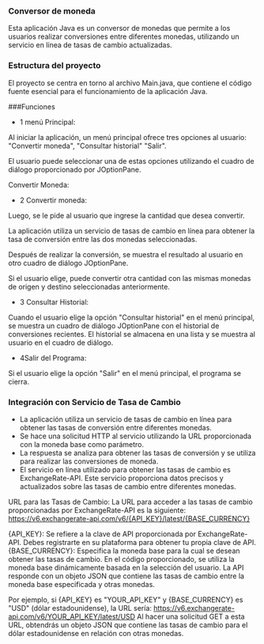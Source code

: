 ### Conversor de moneda

Esta aplicación Java es un conversor de monedas que permite a los usuarios realizar conversiones entre diferentes monedas, utilizando un servicio en línea de tasas de cambio actualizadas.

### Estructura del proyecto

El proyecto se centra en torno al archivo Main.java, que contiene el código fuente esencial para el funcionamiento de la aplicación Java.

###Funciones

- 1 menú Principal:

Al iniciar la aplicación, un menú principal ofrece tres opciones al usuario: "Convertir moneda",
"Consultar historial"
"Salir".

El usuario puede seleccionar una de estas opciones utilizando el cuadro de diálogo proporcionado por JOptionPane.

Convertir Moneda:

- 2 Convertir moneda:

Luego, se le pide al usuario que ingrese la cantidad que desea convertir.

La aplicación utiliza un servicio de tasas de cambio en línea para obtener la tasa de conversión entre las dos monedas seleccionadas.

Después de realizar la conversión, se muestra el resultado al usuario en otro cuadro de diálogo JOptionPane.

Si el usuario elige, puede convertir otra cantidad con las mismas monedas de origen y destino seleccionadas anteriormente.

- 3 Consultar Historial:

Cuando el usuario elige la opción "Consultar historial" en el menú principal, se muestra un cuadro de diálogo JOptionPane con el historial de conversiones recientes.
El historial se almacena en una lista y se muestra al usuario en el cuadro de diálogo.

- 4Salir del Programa:

Si el usuario elige la opción "Salir" en el menú principal, el programa se cierra.

### Integración con Servicio de Tasa de Cambio
- La aplicación utiliza un servicio de tasas de cambio en línea para obtener las tasas de conversión entre diferentes monedas.
- Se hace una solicitud HTTP al servicio utilizando la URL proporcionada con la moneda base como parámetro.
- La respuesta se analiza para obtener las tasas de conversión y se utiliza para realizar las conversiones de moneda.
- El servicio en línea utilizado para obtener las tasas de cambio es ExchangeRate-API. Este servicio proporciona datos precisos y actualizados sobre las tasas de cambio entre diferentes monedas.

URL para las Tasas de Cambio: La URL para acceder a las tasas de cambio proporcionadas por ExchangeRate-API es la siguiente: https://v6.exchangerate-api.com/v6/{API_KEY}/latest/{BASE_CURRENCY}

{API_KEY}: Se refiere a la clave de API proporcionada por ExchangeRate-API. Debes registrarte en su plataforma para obtener tu propia clave de API. {BASE_CURRENCY}: Especifica la moneda base para la cual se desean obtener las tasas de cambio. En el código proporcionado, se utiliza la moneda base dinámicamente basada en la selección del usuario. La API responde con un objeto JSON que contiene las tasas de cambio entre la moneda base especificada y otras monedas.

Por ejemplo, si {API_KEY} es "YOUR_API_KEY" y {BASE_CURRENCY} es "USD" (dólar estadounidense), la URL sería: https://v6.exchangerate-api.com/v6/YOUR_API_KEY/latest/USD Al hacer una solicitud GET a esta URL, obtendrás un objeto JSON que contiene las tasas de cambio para el dólar estadounidense en relación con otras monedas.

